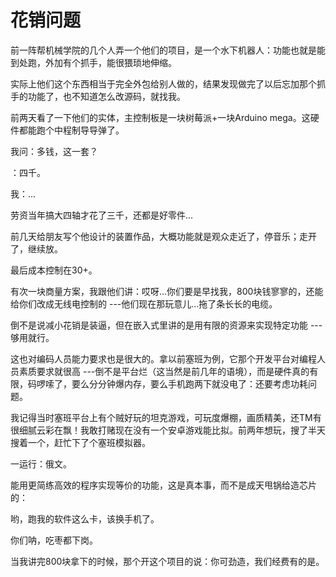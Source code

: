 # 花销问题

前一阵帮机械学院的几个人弄一个他们的项目，是一个水下机器人：功能也就是能到处跑，外加有个抓手，能很猥琐地伸缩。

实际上他们这个东西相当于完全外包给别人做的，结果发现做完了以后忘加那个抓手的功能了，也不知道怎么改源码，就找我。

前两天看了一下他们的实体，主控制板是一块树莓派+一块Arduino mega。这硬件都能跑个中程制导导弹了。

我问：多钱，这一套？

：四千。

我：...

劳资当年搞大四轴才花了三千，还都是好零件...

前几天给朋友写个他设计的装置作品，大概功能就是观众走近了，停音乐；走开了，继续放。

最后成本控制在30+。

有次一块商量方案，我跟他们讲：哎呀...你们要是早找我，800块钱寥寥的，还能给你们改成无线电控制的 ---他们现在那玩意儿...拖了条长长的电缆。

倒不是说减小花销是装逼，但在嵌入式里讲的是用有限的资源来实现特定功能 ---够用就行。

这也对编码人员能力要求也是很大的。拿以前塞班为例，它那个开发平台对编程人员素质要求就很高 ---倒不是平台烂（这当然是前几年的语境），而是硬件真的有限，码啰嗦了，要么分分钟爆内存，要么手机跑两下就没电了：还要考虑功耗问题。

我记得当时塞班平台上有个贼好玩的坦克游戏，可玩度爆棚，画质精美，还TM有很细腻云彩在飘！我敢打赌现在没有一个安卓游戏能比拟。前两年想玩，搜了半天搜着一个，赶忙下了个塞班模拟器。

一运行：俄文。

能用更简练高效的程序实现等价的功能，这是真本事，而不是成天甩锅给造芯片的：

哟，跑我的软件这么卡，该换手机了。

你们呐，吃枣都下岗。

当我讲完800块拿下的时候，那个开这个项目的说：你可劲造，我们经费有的是。
